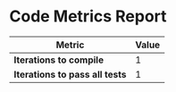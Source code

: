 # Code Metrics Report

| Metric                          | Value     |
|---------------------------------|-----------|
| **Iterations to  compile**      | 1         |
| **Iterations to pass all tests**| 1         |

